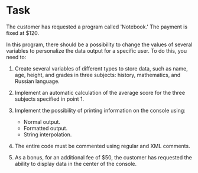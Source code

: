 # **Task**

The customer has requested a program called 'Notebook.' The payment is fixed at $120.

In this program, there should be a possibility to change the values of several variables to personalize the data output for a specific user. To do this, you need to:

1. Create several variables of different types to store data, such as name, age, height, and grades in three subjects: history, mathematics, and Russian language.

2. Implement an automatic calculation of the average score for the three subjects specified in point 1.

3. Implement the possibility of printing information on the console using:

    - Normal output.
    - Formatted output.
    - String interpolation.

4. The entire code must be commented using regular and XML comments.

5. As a bonus, for an additional fee of $50, the customer has requested the ability to display data in the center of the console.
